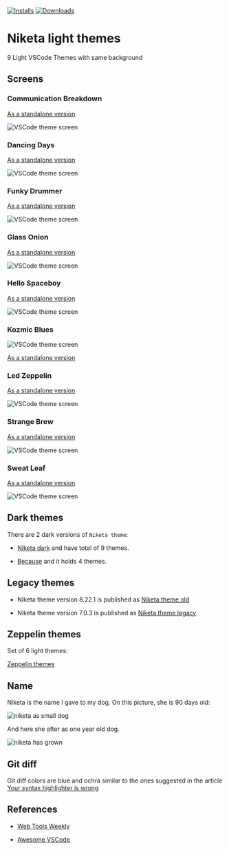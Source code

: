 [![Installs](https://img.shields.io/vscode-marketplace/i/selfrefactor.Niketa-theme.svg?style=flat-square)](https://marketplace.visualstudio.com/items?itemName=selfrefactor.Niketa-theme)
[![Downloads](https://img.shields.io/vscode-marketplace/d/selfrefactor.Niketa-theme.svg?style=flat-square)](https://marketplace.visualstudio.com/items?itemName=selfrefactor.Niketa-theme)

# Niketa light themes

9 Light VSCode Themes with same background

## Screens

### Communication Breakdown

[As a standalone version](https://marketplace.visualstudio.com/items?itemName=selfrefactor.CommunicationBreakdown)

![VSCode theme screen](https://github.com/selfrefactor/niketa-theme/blob/master/files/communication.breakdown.png?raw=true)

### Dancing Days

[As a standalone version](https://marketplace.visualstudio.com/items?itemName=selfrefactor.DancingDays)

![VSCode theme screen](https://github.com/selfrefactor/niketa-theme/blob/master/files/dancing.days.png?raw=true)

### Funky Drummer

[As a standalone version](https://marketplace.visualstudio.com/items?itemName=selfrefactor.FunkyDrummer)

![VSCode theme screen](https://github.com/selfrefactor/niketa-theme/blob/master/files/funky.drummer.png?raw=true)

### Glass Onion

[As a standalone version](https://marketplace.visualstudio.com/items?itemName=selfrefactor.GlassOnion)

![VSCode theme screen](https://github.com/selfrefactor/niketa-theme/blob/master/files/glass.onion.png?raw=true)

### Hello Spaceboy

[As a standalone version](https://marketplace.visualstudio.com/items?itemName=selfrefactor.HelloSpaceboy)

![VSCode theme screen](https://github.com/selfrefactor/niketa-theme/blob/master/files/hello.spaceboy.png?raw=true)


### Kozmic Blues

![VSCode theme screen](https://github.com/selfrefactor/niketa-theme/blob/master/files/kozmic.blues.png?raw=true)

[As a standalone version](https://marketplace.visualstudio.com/items?itemName=selfrefactor.KozmicBlues)

### Led Zeppelin

[As a standalone version](https://marketplace.visualstudio.com/items?itemName=selfrefactor.LedZeppelin)

![VSCode theme screen](https://github.com/selfrefactor/niketa-theme/blob/master/files/led.zeppelin.png?raw=true)

### Strange Brew

[As a standalone version](https://marketplace.visualstudio.com/items?itemName=selfrefactor.StrangeBrew)

![VSCode theme screen](https://github.com/selfrefactor/niketa-theme/blob/master/files/strange.brew.png?raw=true)

### Sweat Leaf

[As a standalone version](https://marketplace.visualstudio.com/items?itemName=selfrefactor.SweatLeaf)

![VSCode theme screen](https://github.com/selfrefactor/niketa-theme/blob/master/files/sweat.leaf.png?raw=true)

## Dark themes

There are 2 dark versions of `Niketa theme`:

- [Niketa dark](https://marketplace.visualstudio.com/items?itemName=selfrefactor.niketa-dark-theme) and have total of 9 themes.

- [Because](https://marketplace.visualstudio.com/items?itemName=selfrefactor.Because) and it holds 4 themes.

## Legacy themes

- Niketa theme version 8.22.1 is published as [Niketa theme old](https://marketplace.visualstudio.com/items?itemName=selfrefactor.niketa-theme-old)

- Niketa theme version 7.0.3 is published as [Niketa theme legacy](https://marketplace.visualstudio.com/items?itemName=selfrefactor.niketa-theme-legacy)

## Zeppelin themes

Set of 6 light themes:

[Zeppelin themes](https://marketplace.visualstudio.com/items?itemName=selfrefactor.zeppelin-themes)

## Name

Niketa is the name I gave to my dog. On this picture, she is 90 days old:

![niketa as small dog](https://github.com/selfrefactor/niketa-theme/blob/master/files/niketa.jpg?raw=true)

And here she after as one year old dog.

![niketa has grown](https://github.com/selfrefactor/niketa-theme/blob/master/files/niketa_young.jpg?raw=true)

## Git diff

Git diff colors are blue and ochra similar to the ones suggested in the article [Your syntax highlighter is wrong](https://jameshfisher.com/2014/05/11/your-syntax-highlighter-is-wrong/)

## References

- [Web Tools Weekly](https://mailchi.mp/webtoolsweekly/web-tools-306)

- [Awesome VSCode](https://github.com/viatsko/awesome-vscode#niketa-theme-by-dejan-toteff)

